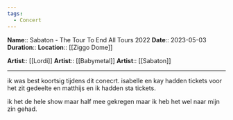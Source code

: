 ```yaml
---
tags:
  - Concert
---
```

**Name**::  Sabaton - The Tour To End All Tours 2022
**Date**:: 2023-05-03
**Duration**::
**Location**:: [[Ziggo Dome]]

**Artist**:: [[Lordi]]
**Artist**:: [[Babymetal]]
**Artist**:: [[Sabaton]]

---

ik was best koortsig tijdens dit conecrt. isabelle en kay hadden tickets voor het zit gedeelte en matthijs en ik hadden sta tickets.

ik het de hele show maar half mee gekregen maar ik heb het wel naar mijn zin gehad.
